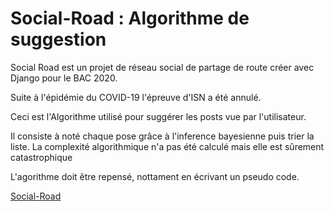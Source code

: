 # Social-Road : Algorithme de suggestion

Social Road est un projet de réseau social de partage de route créer avec Django pour le BAC 2020.

Suite à l'épidémie du COVID-19 l'épreuve d'ISN a été annulé.

Ceci est l'Algorithme utilisé pour suggérer les posts vue par l'utilisateur.

Il consiste à noté chaque pose grâce à l'inference bayesienne puis trier la liste.
La complexité algorithmique n'a pas été calculé mais elle est sûrement catastrophique

L'agorithme doit être repensé, nottament en écrivant un pseudo code.

[Social-Road](https://github.com/Mattherix/social-road)
